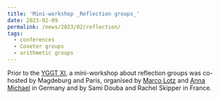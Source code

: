 ```yaml
---
title: 'Mini-workshop _Reflection groups_'
date: 2023-02-09
permalink: /news/2023/02/reflection/
tags:
  - conferences
  - Coxeter groups
  - arithmetic groups
---
```


Prior to the [YGGT XI](https://www.uni-muenster.de/GGT/YGGT/), a mini-workshop about reflection groups was co-hosted by Magdeburg and Paris, organised by [Marco Lotz](https://www.geometry.ovgu.de/home/Members/Marco+Lotz.html) and [Anna Michael](https://www.geometry.ovgu.de/home/Members/Anna+Michael.html) in Germany and by Sami Douba and Rachel Skipper in France.